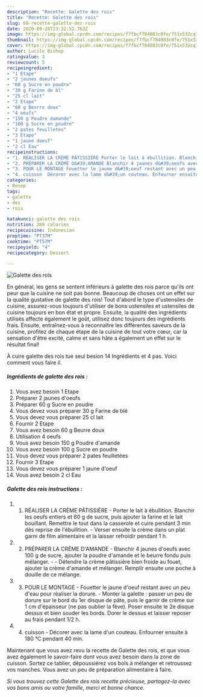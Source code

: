 ```yaml
---
description: "Recette: Galette des rois"
title: "Recette: Galette des rois"
slug: 68-recette-galette-des-rois
date: 2020-09-28T23:32:52.763Z
image: https://img-global.cpcdn.com/recipes/f7fbcf784083c0fe/751x532cq70/galette-des-rois-photo-principale-de-la-recette.jpg
thumbnail: https://img-global.cpcdn.com/recipes/f7fbcf784083c0fe/751x532cq70/galette-des-rois-photo-principale-de-la-recette.jpg
cover: https://img-global.cpcdn.com/recipes/f7fbcf784083c0fe/751x532cq70/galette-des-rois-photo-principale-de-la-recette.jpg
author: Lucile Bishop
ratingvalue: 3
reviewcount: 5
recipeingredient:
- "1 Etape"
- "2 jaunes doeufs"
- "60 g Sucre en poudre"
- "30 g Farine de bl"
- "25 cl lait"
- "2 Etape"
- "60 g Beurre doux"
- "4 oeufs"
- "150 g Poudre damande"
- "100 g Sucre en poudre"
- "2 pates feuilletes"
- "3 Etape"
- "1 jaune doeuf"
- "2 cl Eau"
recipeinstructions:
- "1. RÉALISER LA CRÈME PÂTISSIÈRE Porter le lait à ébullition. Blanchir les oeufs entiers et 60 g de sucre, puis ajouter la farine et le lait bouillant. Remettre le tout dans la casserole et cuire pendant 3 min dès reprise de l&#39;ébullition.  Verser ensuite la crème dans un plat garni de film alimentaire et la laisser refroidir pendant 1 h."
- "2. PRÉPARER LA CRÈME D&#39;AMANDE Blanchir 4 jaunes d&#39;oeufs avec 100 g de sucre, ajouter la poudre d&#39;amande et le beurre fondu puis mélanger.  Détendre la crème pâtissière bien froide au fouet, ajouter la crème d&#39;amande et mélanger. Remplir ensuite une poche à douille de ce mélange."
- "3. POUR LE MONTAGE Fouetter le jaune d&#39;oeuf restant avec un peu d&#39;eau pour réaliser la dorure.  Monter la galette : passer un peu de dorure sur le bord du 1er disque de pâte, puis le garnir de crème sur 1 cm d&#39;épaisseur (ne pas oublier la fève). Poser ensuite le 2e disque dessus et bien souder les bords. Dorer le dessus et laisser reposer au frais pendant 1/2 h."
- "4. cuisson  Décorer avec la lame d&#39;un couteau. Enfourner ensuite à 180 °C pendant 40 min."
categories:
- Resep
tags:
- galette
- des
- rois

katakunci: galette des rois 
nutrition: 269 calories
recipecuisine: Indonesian
preptime: "PT37M"
cooktime: "PT57M"
recipeyield: "4"
recipecategory: Dessert

---
```



![Galette des rois](https://img-global.cpcdn.com/recipes/f7fbcf784083c0fe/751x532cq70/galette-des-rois-photo-principale-de-la-recette.jpg)

En général, les gens se sentent inférieurs à galette des rois parce qu'ils ont peur que la cuisine ne soit pas bonne. Beaucoup de choses ont un effet sur la qualité gustative de galette des rois! Tout d'abord le type d'ustensiles de cuisine, assurez-vous toujours d'utiliser de bons ustensiles et ustensiles de cuisine toujours en bon état et propre. Ensuite, la qualité des ingrédients utilisés affecte également le goût, utilisez donc toujours des ingrédients frais. Ensuite, entraînez-vous à reconnaître les différentes saveurs de la cuisine, profitez de chaque étape de la cuisine de tout votre cœur, car la sensation d'être excité, calme et sans hâte a également un effet sur le résultat final!

<!--inarticleads1-->

À cuire galette des rois tue seul besion 14 Ingrédients et 4 pas. Voici comment vous faire il.

##### Ingrédients de galette des rois :

1. Vous avez besoin 1 Etape
1. Préparer 2 jaunes d&#39;oeufs
1. Préparer 60 g Sucre en poudre
1. Vous devez vous préparer 30 g Farine de blé
1. Vous devez vous préparer 25 cl lait
1. Fournir 2 Etape
1. Vous avez besoin 60 g Beurre doux
1. Utilisation 4 oeufs
1. Vous avez besoin 150 g Poudre d&#39;amande
1. Vous avez besoin 100 g Sucre en poudre
1. Vous devez vous préparer 2 pates feuilletées
1. Fournir 3 Etape
1. Vous devez vous préparer 1 jaune d&#39;oeuf
1. Vous avez besoin 2 cl Eau




<!--inarticleads2-->

##### Galette des rois instructions :

1. 1. RÉALISER LA CRÈME PÂTISSIÈRE - Porter le lait à ébullition. Blanchir les oeufs entiers et 60 g de sucre, puis ajouter la farine et le lait bouillant. Remettre le tout dans la casserole et cuire pendant 3 min dès reprise de l&#39;ébullition.  - Verser ensuite la crème dans un plat garni de film alimentaire et la laisser refroidir pendant 1 h.
1. 2. PRÉPARER LA CRÈME D&#39;AMANDE - Blanchir 4 jaunes d&#39;oeufs avec 100 g de sucre, ajouter la poudre d&#39;amande et le beurre fondu puis mélanger. -  - Détendre la crème pâtissière bien froide au fouet, ajouter la crème d&#39;amande et mélanger. Remplir ensuite une poche à douille de ce mélange.
1. 3. POUR LE MONTAGE - Fouetter le jaune d&#39;oeuf restant avec un peu d&#39;eau pour réaliser la dorure.  - Monter la galette : passer un peu de dorure sur le bord du 1er disque de pâte, puis le garnir de crème sur 1 cm d&#39;épaisseur (ne pas oublier la fève). Poser ensuite le 2e disque dessus et bien souder les bords. Dorer le dessus et laisser reposer au frais pendant 1/2 h.
1. 4. cuisson  - Décorer avec la lame d&#39;un couteau. Enfourner ensuite à 180 °C pendant 40 min.




<!--inarticleads1-->

<p>
Maintenant que vous avez revu la recette de Galette des rois, et que vous avez également le savoir-faire dont vous avez besoin dans la zone de cuisson. Sortez ce tablier, dépoussiérez vos bols à mélanger et retroussez vos manches. Vous avez un peu de préparation alimentaire à faire.
</p>

<p>
<i>Si vous trouvez cette Galette des rois recette précieuse, partagez-la avec vos bons amis ou votre famille, merci et bonne chance.</i>
</p>
